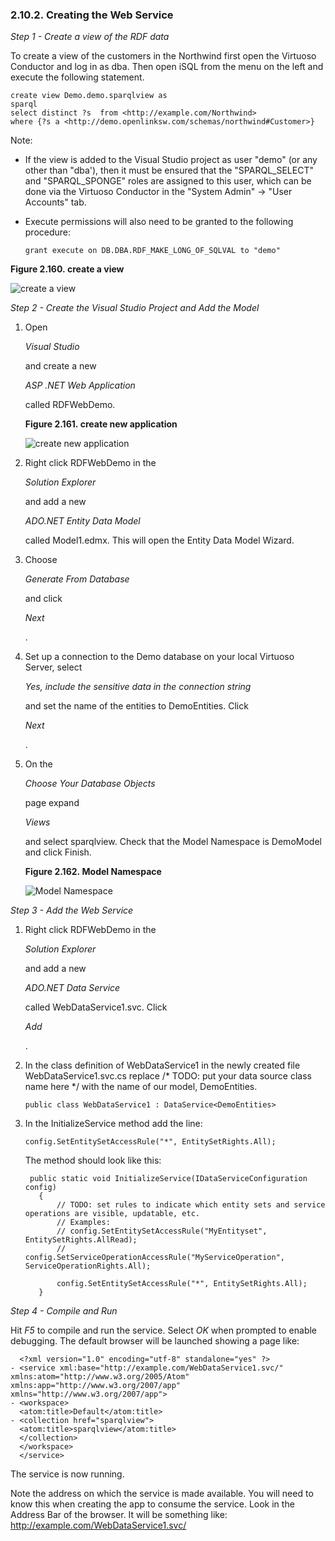 <div id="installcrwebcrserv" class="section">

<div class="titlepage">

<div>

<div>

### 2.10.2. Creating the Web Service

</div>

</div>

</div>

<span class="emphasis">*Step 1 - Create a view of the RDF data*</span>

To create a view of the customers in the Northwind first open the
Virtuoso Conductor and log in as dba. Then open iSQL from the menu on
the left and execute the following statement.

``` programlisting
create view Demo.demo.sparqlview as
sparql
select distinct ?s  from <http://example.com/Northwind>
where {?s a <http://demo.openlinksw.com/schemas/northwind#Customer>}
```

Note:

<div class="itemizedlist">

- If the view is added to the Visual Studio project as user "demo" (or
  any other than "dba'), then it must be ensured that the
  "SPARQL_SELECT" and "SPARQL_SPONGE" roles are assigned to this user,
  which can be done via the Virtuoso Conductor in the "System Admin" -\>
  "User Accounts" tab.

- Execute permissions will also need to be granted to the following
  procedure:

  ``` programlisting
  grant execute on DB.DBA.RDF_MAKE_LONG_OF_SQLVAL to "demo"
  ```

</div>

<div class="figure-float">

<div id="sparqlwinf25" class="figure">

**Figure 2.160. create a view**

<div class="figure-contents">

<div class="mediaobject">

![create a view](images/ui/sparqlwinf25.png)

</div>

</div>

</div>

  

</div>

<span class="emphasis">*Step 2 - Create the Visual Studio Project and
Add the Model*</span>

<div class="orderedlist">

1.  Open

    <span class="emphasis">*Visual Studio*</span>

    and create a new

    <span class="emphasis">*ASP .NET Web Application* </span>

    called RDFWebDemo.

    <div class="figure-float">

    <div id="sparqlwinf26" class="figure">

    **Figure 2.161. create new application**

    <div class="figure-contents">

    <div class="mediaobject">

    ![create new application](images/ui/sparqlwinf26.png)

    </div>

    </div>

    </div>

      

    </div>

2.  Right click RDFWebDemo in the

    <span class="emphasis">*Solution Explorer*</span>

    and add a new

    <span class="emphasis">*ADO.NET Entity Data Model*</span>

    called Model1.edmx. This will open the Entity Data Model Wizard.

3.  Choose

    <span class="emphasis">*Generate From Database*</span>

    and click

    <span class="emphasis">*Next*</span>

    .

4.  Set up a connection to the Demo database on your local Virtuoso
    Server, select

    <span class="emphasis">*Yes, include the sensitive data in the
    connection string*</span>

    and set the name of the entities to DemoEntities. Click

    <span class="emphasis">*Next*</span>

    .

5.  On the

    <span class="emphasis">*Choose Your Database Objects*</span>

    page expand

    <span class="emphasis">*Views*</span>

    and select sparqlview. Check that the Model Namespace is DemoModel
    and click Finish.

    <div class="figure-float">

    <div id="sparqlwinf27" class="figure">

    **Figure 2.162. Model Namespace**

    <div class="figure-contents">

    <div class="mediaobject">

    ![Model Namespace](images/ui/sparqlwinf27.png)

    </div>

    </div>

    </div>

      

    </div>

</div>

<span class="emphasis">*Step 3 - Add the Web Service*</span>

<div class="orderedlist">

1.  Right click RDFWebDemo in the

    <span class="emphasis">*Solution Explorer*</span>

    and add a new

    <span class="emphasis">*ADO.NET Data Service*</span>

    called WebDataService1.svc. Click

    <span class="emphasis">*Add*</span>

    .

2.  In the class definition of WebDataService1 in the newly created file
    WebDataService1.svc.cs replace /\* TODO: put your data source class
    name here \*/ with the name of our model, DemoEntities.

    ``` programlisting
    public class WebDataService1 : DataService<DemoEntities>
    ```

3.  In the InitializeService method add the line:

    ``` programlisting
    config.SetEntitySetAccessRule("*", EntitySetRights.All);
    ```

    The method should look like this:

    ``` programlisting
     public static void InitializeService(IDataServiceConfiguration config)
       {
           // TODO: set rules to indicate which entity sets and service operations are visible, updatable, etc.
           // Examples:
           // config.SetEntitySetAccessRule("MyEntityset", EntitySetRights.AllRead);
           // config.SetServiceOperationAccessRule("MyServiceOperation", ServiceOperationRights.All);

           config.SetEntitySetAccessRule("*", EntitySetRights.All);
       }
    ```

</div>

<span class="emphasis">*Step 4 - Compile and Run*</span>

Hit <span class="emphasis">*F5*</span> to compile and run the service.
Select <span class="emphasis">*OK*</span> when prompted to enable
debugging. The default browser will be launched showing a page like:

``` programlisting
  <?xml version="1.0" encoding="utf-8" standalone="yes" ?>
- <service xml:base="http://example.com/WebDataService1.svc/" xmlns:atom="http://www.w3.org/2005/Atom" xmlns:app="http://www.w3.org/2007/app" xmlns="http://www.w3.org/2007/app">
- <workspace>
  <atom:title>Default</atom:title>
- <collection href="sparqlview">
  <atom:title>sparqlview</atom:title>
  </collection>
  </workspace>
  </service>
```

The service is now running.

Note the address on which the service is made available. You will need
to know this when creating the app to consume the service. Look in the
Address Bar of the browser. It will be something like:
http://example.com/WebDataService1.svc/

</div>
